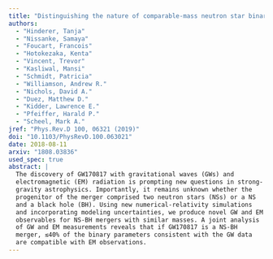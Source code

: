 ```yaml
---
title: "Distinguishing the nature of comparable-mass neutron star binary systems with multimessenger observations: GW170817 case study"
authors:
  - "Hinderer, Tanja"
  - "Nissanke, Samaya"
  - "Foucart, Francois"
  - "Hotokezaka, Kenta"
  - "Vincent, Trevor"
  - "Kasliwal, Mansi"
  - "Schmidt, Patricia"
  - "Williamson, Andrew R."
  - "Nichols, David A."
  - "Duez, Matthew D."
  - "Kidder, Lawrence E."
  - "Pfeiffer, Harald P."
  - "Scheel, Mark A."
jref: "Phys.Rev.D 100, 06321 (2019)"
doi: "10.1103/PhysRevD.100.063021"
date: 2018-08-11
arxiv: "1808.03836"
used_spec: true
abstract: |
  The discovery of GW170817 with gravitational waves (GWs) and
  electromagnetic (EM) radiation is prompting new questions in strong-
  gravity astrophysics. Importantly, it remains unknown whether the
  progenitor of the merger comprised two neutron stars (NSs) or a NS
  and a black hole (BH). Using new numerical-relativity simulations
  and incorporating modeling uncertainties, we produce novel GW and EM
  observables for NS-BH mergers with similar masses. A joint analysis
  of GW and EM measurements reveals that if GW170817 is a NS-BH
  merger, ≲40% of the binary parameters consistent with the GW data
  are compatible with EM observations.
---
```

